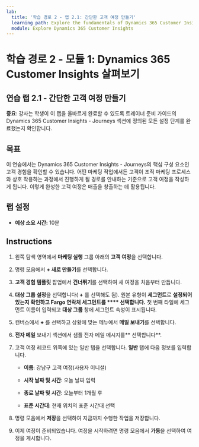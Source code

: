 ```yaml
---
lab:
  title: '학습 경로 2 - 랩 2.1: 간단한 고객 여정 만들기'
  learning path: Explore the fundamentals of Dynamics 365 Customer Insights
  module: Explore Dynamics 365 Customer Insights
---
```


학습 경로 2 - 모듈 1: Dynamics 365 Customer Insights 살펴보기
========================

## 연습 랩 2.1 - 간단한 고객 여정 만들기

**중요**: 강사는 학생이 이 랩을 올바르게 완료할 수 있도록 트레이너 준비 가이드의 Dynamics 365 Customer Insights - Journeys 섹션에 정의된 모든 설정 단계를 완료했는지 확인합니다.   

## 목표

이 연습에서는 Dynamics 365 Customer Insights - Journeys의 핵심 구성 요소인 고객 경험을 확인할 수 있습니다. 어떤 마케팅 작업에서든 고객이 조직 마케팅 프로세스와 상호 작용하는 과정에서 진행하게 될 경로를 안내하는 기준으로 고객 여정을 작성하게 됩니다. 이렇게 완성한 고객 여정은 매출을 창출하는 데 활용됩니다. 

## 랩 설정

  - **예상 소요 시간:** 10분

## Instructions
1. 왼쪽 탐색 영역에서 **마케팅 실행** 그룹 아래의 **고객 여정**을 선택합니다.

2. 명령 모음에서 **+ 새로 만들기**를 선택합니다.

3. **고객 경험 템플릿** 팝업에서 **건너뛰기**를 선택하여 새 여정을 처음부터 만듭니다.
4. **대상 그룹 설정**을 선택합니다( **+** 를 선택해도 됨). 원본 유형이 **세그먼트**로 **설정되어 있는지 확인하고 Fargo 연락처 세그먼트를 **** 선택합니다.** 첫 번째 타일에 세그먼트 이름이 입력되고 **대상 그룹** 창에 세그먼트 속성이 표시됩니다.

5. 캔버스에서 **+** 를 선택하고 상황에 맞는 메뉴에서 **메일 보내기**를 선택합니다.

6. **전자 메일** 보내기 섹션에서 샘플 전자 메일 메시지를** 선택합니다**.

7. 고객 여정 레코드 위쪽에 있는 일반 탭을 선택합니다. **일반** 탭에 다음 정보를 입력합니다.

    - **이름**: 강남구 고객 여정(사용자 이니셜) 

    - **시작 날짜 및 시간**: 오늘 날짜 입력

    - **종료 날짜 및 시간**: 오늘부터 1개월 후

    - **표준 시간대**: 현재 위치의 표준 시간대 선택

8. 명령 모음에서 **저장**을 선택하여 지금까지 수행한 작업을 저장합니다.

9. 이제 여정이 준비되었습니다. 여정을 시작하려면 명령 모음에서 **가동**을 선택하여 여정을 게시합니다.

